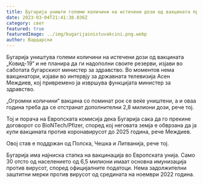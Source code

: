 ```yaml
---
title: Бугарија уништи големи количини на истечени дози од вакцината против КОВИД-19
date: 2023-03-04T21:41:38.036Z
category: свет
featured: true
featuredImage: ../img/bugarijainistuvakcini.png.webp
author: Вардарски
---
```


Бугарија уништува големи количини на истечени дози од вакцината „Ковид-19“ и не планира да ги надополни своите резерви, изјави во саботата бугарскиот министер за здравство.
Во моментов нема вакцинатори, изјави во интервју за државната телевизија Асен Междиев, кој привремено ја извршува функцијата министер за здравство.

„Огромни количини“ вакцина со поминат рок се веќе уништени, а и оваа година треба да се отстранат дополнителни 2,8 милиони дози, рече тој.

Тој и порача на Европската комисија дека Бугарија сака да го прекине договорот со BioNTech/Pfizer, според кој неговата земја е обврзана да ја купи вакцината против коронавирусот до 2025 година, рече Междиев.

Овој став е поддржан од Полска, Чешка и Литванија, рече тој.

Бугарија има најниска стапка на вакцинација во Европската унија. Само 30 отсто од населението од 6,5 милиони имаат основна имунизација против вирусот, според официјалните податоци. Нема задолжителни заштитни мерки против вирусот од средината на ноември 2022 година.
